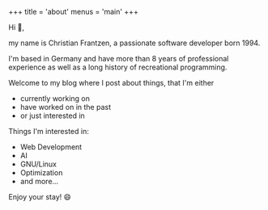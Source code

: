 +++
title = 'about'
menus = 'main'
+++

Hi :wave:,

my name is Christian Frantzen, a passionate software developer born 1994.

I'm based in Germany and have more than 8 years of professional experience as well as a long history of recreational programming.

Welcome to my blog where I post about things, 
that I'm either
- currently working on
- have worked on in the past
- or just interested in

Things I'm interested in:
* Web Development
* AI
* GNU/Linux
* Optimization
* and more...

Enjoy your stay! :smile:
